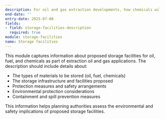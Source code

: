```yaml
---
description: For oil and gas extraction developments, how chemicals will be stored
end-date: ''
entry-date: 2025-07-08
fields:
- field: storage-facilities-description
  required: true
module: storage-facilities
name: Storage facilities
---
```


This module captures information about proposed storage facilities for oil, fuel, and chemicals as part of extraction oil and gas applications. The description should include details about:

- The types of materials to be stored (oil, fuel, chemicals)
- The storage infrastructure and facilities proposed
- Protection measures and safety arrangements
- Environmental protection considerations
- Containment and spill prevention measures

This information helps planning authorities assess the environmental and safety implications of proposed storage facilities.